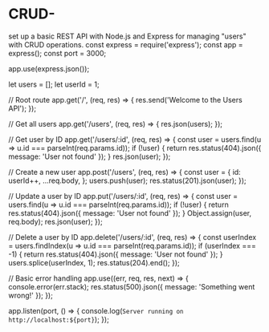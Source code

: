 # CRUD-
set up a basic REST API with Node.js and Express for managing "users" with CRUD operations.
const express = require('express');
const app = express();
const port = 3000;

app.use(express.json());

let users = [];
let userId = 1;

// Root route
app.get('/', (req, res) => {
  res.send('Welcome to the Users API');
});

// Get all users
app.get('/users', (req, res) => {
  res.json(users);
});

// Get user by ID
app.get('/users/:id', (req, res) => {
  const user = users.find(u => u.id === parseInt(req.params.id));
  if (!user) {
    return res.status(404).json({ message: 'User not found' });
  }
  res.json(user);
});

// Create a new user
app.post('/users', (req, res) => {
  const user = {
    id: userId++,
    ...req.body,
  };
  users.push(user);
  res.status(201).json(user);
});

// Update a user by ID
app.put('/users/:id', (req, res) => {
  const user = users.find(u => u.id === parseInt(req.params.id));
  if (!user) {
    return res.status(404).json({ message: 'User not found' });
  }
  Object.assign(user, req.body);
  res.json(user);
});

// Delete a user by ID
app.delete('/users/:id', (req, res) => {
  const userIndex = users.findIndex(u => u.id === parseInt(req.params.id));
  if (userIndex === -1) {
    return res.status(404).json({ message: 'User not found' });
  }
  users.splice(userIndex, 1);
  res.status(204).end();
});

// Basic error handling
app.use((err, req, res, next) => {
  console.error(err.stack);
  res.status(500).json({ message: 'Something went wrong!' });
});

app.listen(port, () => {
  console.log(`Server running on http://localhost:${port}`);
});
